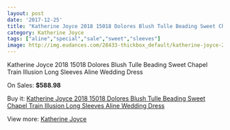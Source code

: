 ```yaml
---
layout: post
date: '2017-12-25'
title: "Katherine Joyce 2018 15018 Dolores Blush Tulle Beading Sweet Chapel Train Illusion Long Sleeves Aline Wedding Dress"
category: Katherine Joyce
tags: ["aline","special","sale","sweet","sleeves"]
image: http://img.eudances.com/28433-thickbox_default/katherine-joyce-2018-15018-dolores-blush-tulle-beading-sweet-chapel-train-illusion-long-sleeves-aline-wedding-dress.jpg
---
```

Katherine Joyce 2018 15018 Dolores Blush Tulle Beading Sweet Chapel Train Illusion Long Sleeves Aline Wedding Dress

On Sales: **$588.98**
<a href="https://www.eudances.com/en/katherine-joyce/9348-katherine-joyce-2018-15018-dolores-blush-tulle-beading-sweet-chapel-train-illusion-long-sleeves-aline-wedding-dress.html"><amp-img layout="responsive" width="600" height="600" src="//img.eudances.com/28433-thickbox_default/katherine-joyce-2018-15018-dolores-blush-tulle-beading-sweet-chapel-train-illusion-long-sleeves-aline-wedding-dress.jpg" alt="Katherine Joyce 2018 15018 Dolores Blush Tulle Beading Sweet Chapel Train Illusion Long Sleeves Aline Wedding Dress 0" /></a>
<a href="https://www.eudances.com/en/katherine-joyce/9348-katherine-joyce-2018-15018-dolores-blush-tulle-beading-sweet-chapel-train-illusion-long-sleeves-aline-wedding-dress.html"><amp-img layout="responsive" width="600" height="600" src="//img.eudances.com/28439-thickbox_default/katherine-joyce-2018-15018-dolores-blush-tulle-beading-sweet-chapel-train-illusion-long-sleeves-aline-wedding-dress.jpg" alt="Katherine Joyce 2018 15018 Dolores Blush Tulle Beading Sweet Chapel Train Illusion Long Sleeves Aline Wedding Dress 1" /></a>
<a href="https://www.eudances.com/en/katherine-joyce/9348-katherine-joyce-2018-15018-dolores-blush-tulle-beading-sweet-chapel-train-illusion-long-sleeves-aline-wedding-dress.html"><amp-img layout="responsive" width="600" height="600" src="//img.eudances.com/28438-thickbox_default/katherine-joyce-2018-15018-dolores-blush-tulle-beading-sweet-chapel-train-illusion-long-sleeves-aline-wedding-dress.jpg" alt="Katherine Joyce 2018 15018 Dolores Blush Tulle Beading Sweet Chapel Train Illusion Long Sleeves Aline Wedding Dress 2" /></a>
<a href="https://www.eudances.com/en/katherine-joyce/9348-katherine-joyce-2018-15018-dolores-blush-tulle-beading-sweet-chapel-train-illusion-long-sleeves-aline-wedding-dress.html"><amp-img layout="responsive" width="600" height="600" src="//img.eudances.com/28437-thickbox_default/katherine-joyce-2018-15018-dolores-blush-tulle-beading-sweet-chapel-train-illusion-long-sleeves-aline-wedding-dress.jpg" alt="Katherine Joyce 2018 15018 Dolores Blush Tulle Beading Sweet Chapel Train Illusion Long Sleeves Aline Wedding Dress 3" /></a>
<a href="https://www.eudances.com/en/katherine-joyce/9348-katherine-joyce-2018-15018-dolores-blush-tulle-beading-sweet-chapel-train-illusion-long-sleeves-aline-wedding-dress.html"><amp-img layout="responsive" width="600" height="600" src="//img.eudances.com/28436-thickbox_default/katherine-joyce-2018-15018-dolores-blush-tulle-beading-sweet-chapel-train-illusion-long-sleeves-aline-wedding-dress.jpg" alt="Katherine Joyce 2018 15018 Dolores Blush Tulle Beading Sweet Chapel Train Illusion Long Sleeves Aline Wedding Dress 4" /></a>
<a href="https://www.eudances.com/en/katherine-joyce/9348-katherine-joyce-2018-15018-dolores-blush-tulle-beading-sweet-chapel-train-illusion-long-sleeves-aline-wedding-dress.html"><amp-img layout="responsive" width="600" height="600" src="//img.eudances.com/28435-thickbox_default/katherine-joyce-2018-15018-dolores-blush-tulle-beading-sweet-chapel-train-illusion-long-sleeves-aline-wedding-dress.jpg" alt="Katherine Joyce 2018 15018 Dolores Blush Tulle Beading Sweet Chapel Train Illusion Long Sleeves Aline Wedding Dress 5" /></a>
<a href="https://www.eudances.com/en/katherine-joyce/9348-katherine-joyce-2018-15018-dolores-blush-tulle-beading-sweet-chapel-train-illusion-long-sleeves-aline-wedding-dress.html"><amp-img layout="responsive" width="600" height="600" src="//img.eudances.com/28434-thickbox_default/katherine-joyce-2018-15018-dolores-blush-tulle-beading-sweet-chapel-train-illusion-long-sleeves-aline-wedding-dress.jpg" alt="Katherine Joyce 2018 15018 Dolores Blush Tulle Beading Sweet Chapel Train Illusion Long Sleeves Aline Wedding Dress 6" /></a>

Buy it: [Katherine Joyce 2018 15018 Dolores Blush Tulle Beading Sweet Chapel Train Illusion Long Sleeves Aline Wedding Dress](https://www.eudances.com/en/katherine-joyce/9348-katherine-joyce-2018-15018-dolores-blush-tulle-beading-sweet-chapel-train-illusion-long-sleeves-aline-wedding-dress.html "Katherine Joyce 2018 15018 Dolores Blush Tulle Beading Sweet Chapel Train Illusion Long Sleeves Aline Wedding Dress")

View more: [Katherine Joyce](https://www.eudances.com/en/142-katherine-joyce "Katherine Joyce")
